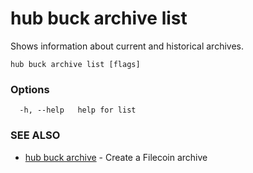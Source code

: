 # hub buck archive list

Shows information about current and historical archives.

```
hub buck archive list [flags]
```

### Options

```
  -h, --help   help for list
```

### SEE ALSO

-   [hub buck archive](hub_buck_archive.md) - Create a Filecoin archive

